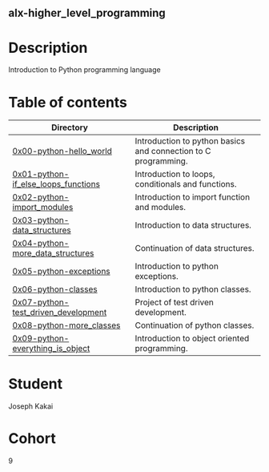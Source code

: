## alx-higher_level_programming

# Description
Introduction to Python programming language

# Table of contents
Directory | Description
----------|------------
[0x00-python-hello_world](./0x00-python-hello_world) | Introduction to python basics and connection to C programming.
[0x01-python-if_else_loops_functions](./0x01-python-if_else_loops_functions) | Introduction to loops, conditionals and functions.
[0x02-python-import_modules](./0x02-python-import_modules) | Introduction to import function and modules.
[0x03-python-data_structures](./0x03-python-data_structures) | Introduction to data structures.
[0x04-python-more_data_structures](./0x04-python-more_data_structures) | Continuation of data structures.
[0x05-python-exceptions](./0x05-python-exceptions) | Introduction to python exceptions.
[0x06-python-classes](./0x06-python-classes) | Introduction to python classes.
[0x07-python-test_driven_development](./0x07-python-test_driven_development) | Project of test driven development.
[0x08-python-more_classes](/.0x08-python-more_classes) | Continuation  of python classes.
[0x09-python-everything_is_object](./0x09-python-everything_is_object) | Introduction to object oriented programming.  
# Student
Joseph Kakai
# Cohort
9
